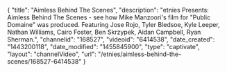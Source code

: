 {
    "title": "Aimless Behind The Scenes",
    "description": "etnies Presents: Aimless Behind The Scenes - see how Mike Manzoori's film for \"Public Domaine\" was produced.  Featuring Jose Rojo, Tyler Bledsoe, Kyle Leeper, Nathan Williams, Cairo Foster, Ben Skrzypek, Aidan Campbell, Ryan Sherman.",
    "channelid": "168527",
    "videoid": "6414538",
    "date_created": "1443200118",
    "date_modified": "1455845900",
    "type": "captivate",
    "layout": "channelVideo",
    "url": "\/etnies\/aimless-behind-the-scenes\/168527-6414538"
}